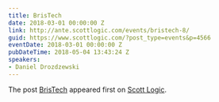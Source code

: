 ```yaml
---
title: BrisTech
date: 2018-03-01 00:00:00 Z
link: http://ante.scottlogic.com/events/bristech-8/
guid: https://www.scottlogic.com/?post_type=events&p=4566
eventDate: 2018-03-01 00:00:00 Z
pubDateTime: 2018-05-04 13:43:24 Z
speakers:
- Daniel Drozdzewski
---
```


<p>The post <a rel="nofollow" href="http://ante.scottlogic.com/events/bristech-8/">BrisTech</a> appeared first on <a rel="nofollow" href="http://ante.scottlogic.com">Scott Logic</a>.</p>